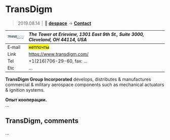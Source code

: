 # TransDigm
> 2019.08.14 ┊ **🚀 [despace](index.md)** → **[Contact](contact.md)**

|[![](f/contact/t/transdigm_logo1_thumb.jpg)](f/contact/t/transdigm_logo1.png)|*The Tower at Erieview, 1301 East 9th St., Suite 3000, Cleveland, OH 44114, USA*|
|:--|:--|
|E‑mail| <mark>нетпочты</mark> |
|Link| <https://www.transdigm.com/>  |
|Tel| +1(216)706-29-60, fax: … |
|Etc| … |

**TransDigm Group Incorporated** develops, distributes & manufactures commercial & military aerospace components such as mechanical actuators & ignition systems.

**Опыт кооперации.**  
…


<p style="page-break-after:always"> </p>

## TransDigm, comments

…

